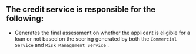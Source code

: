 ## The credit service is responsible for the following:
- Generates the final assessment on whether the applicant is eligible for a loan or not based on the scoring generated by both the  `Commercial Service` and `Risk Management Service` .